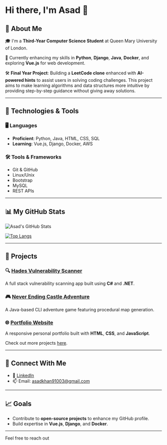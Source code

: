 # Hi there, I'm **Asad** 👋

## 🚀 About Me

🎓 I'm a **Third-Year Computer Science Student** at Queen Mary University of London.

🌱 Currently enhancing my skills in **Python**, **Django**, **Java**, **Docker**, and exploring **Vue.js** for web development.

🛠️ **Final Year Project**: Building a **LeetCode clone** enhanced with **AI-powered hints** to assist users in solving coding challenges. This project aims to make learning algorithms and data structures more intuitive by providing step-by-step guidance without giving away solutions.

---

## 🔧 Technologies & Tools

### 🖥️ Languages
- **Proficient**: Python, Java, HTML, CSS, SQL
- **Learning**: Vue.js, Django, Docker, AWS

### 🛠️ Tools & Frameworks
- Git & GitHub
- Linux/Unix
- Bootstrap
- MySQL
- REST APIs

---

## 📊 My GitHub Stats

![Asad's GitHub Stats](https://github-readme-stats.vercel.app/api?username=As4d&show_icons=true&theme=radical)

[![Top Langs](https://github-readme-stats.vercel.app/api/top-langs/?username=As4d&layout=compact&theme=radical)](https://github.com/anuraghazra/github-readme-stats)

---

## 💼 Projects

### 🔍 [Hades Vulnerability Scanner](https://github.com/As4d/hades)
A full stack vulnerability scanning app built using **C#** and **.NET**.

### 🎮 [Never Ending Castle Adventure](https://github.com/As4d/never-ending-castle-adventure)
A Java-based CLI adventure game featuring procedural map generation.

### 🌐 [Portfolio Website](https://github.com/As4d/portfolio-website)
A responsive personal portfolio built with **HTML**, **CSS**, and **JavaScript**.

Check out more projects [here](https://github.com/As4d?tab=repositories).

---

## 🤝 Connect With Me

- 💼 [LinkedIn](https://www.linkedin.com/in/asad-ali-khan)
- 📫 Email: [asadkhan91003@gmail.com](mailto:asadkhan91003@gmail.com)

---

## 📈 Goals
- Contribute to **open-source projects** to enhance my GitHub profile.
- Build expertise in **Vue.js**, **Django**, and **Docker**.

---

Feel free to reach out
